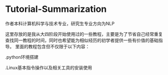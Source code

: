 # Tutorial-Summarization
作者本科计算机科学与技术专业，研究生专业方向为NLP

这里存放的是我从大四阶段开始使用过的一些教程，主要是为了节省自己经常重复查找同一教程的时间，同时也希望能为相似经历的初学者提供一些有价值的基础指导。
里面的教程包含但不仅限于以下内容：

.python环境搭建

.Linux基本指令操作以及相关工具的安装使用
